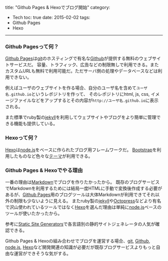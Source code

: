 title: "Github Pages & Hexoでブログ開始"
category:
  - Tech
toc: true
date: 2015-02-02
tags:
- Github Pages
- Hexo
---
### Github Pagesって何？
[Github Pages](https://pages.github.com/)は[git](http://git-scm.com/book/ja/v1)のホスティングで有名な[Github](https://github.com/)が提供する無料のウェブサイトサービスだ。
容量、トラフィック、広告などの制限無しで利用できる。またカスタムURLも無料で利用可能だ。ただサーバ側の処理やデータベースなどは利用できない。

例えばユーザのウェブサイトを作る場合、自分のユーザ名を含めて`ユーザ名.github.io`というレボジトリを作って、
そのレポジトリにhtml, js, css, イメージファイルなどをアップするとその内容が`http://ユーザ名.github.io`に表示される。

また標準でruby製の[jekyll](http://jekyllrb.com/)を利用してウェブサイトやブログをより簡単に管理できる機能も提供している。

### Hexoって何？
[Hexo](http://hexo.io/)は[node.js](http://nodejs.org/)をベースに作られたブログ用フレームワークだ。
[Bootstrap](http://getbootstrap.com/)を利用したものなど色々な[テーマ](https://github.com/hexojs/hexo/wiki/themes)が利用できる。


### Github Pages & Hexoでやる理由
一番の理由は[Markdown](http://ja.wikipedia.org/wiki/Markdown)でブログを作りたかったから。
既存のブログサービスでMarkdownを利用するためには結局一度HTMLに手動で変換後作成する必要があるが、[Github Pages](https://pages.github.com/)用のブログツールは大体Markdownが利用できてそれ以外の制限も少ないように見える。
またruby製の[jekyll](http://jekyllrb.com/)や[Octopress](http://octopress.org/)などより有名で沢山使われているツールではなく[Hexo](http://hexo.io/)を選んだ理由は単純に[node.js](http://nodejs.org/)ベースのツールが使いたかったから。

参考に[Static Site Generators](https://staticsitegenerators.net/)で各言語別の静的サイトジェネレータの人気が確認できる。

Github Pages & Hexoの組み合わせでブログを運営する場合、[git](http://git-scm.com/book/ko/v1), [Github](https://github.com/), [node.js](http://nodejs.org/), [Hexo](http://hexo.io/)など開発関連の知識が必要だが既存ブログサービスよりもっと自由な運営ができそうな気がする。